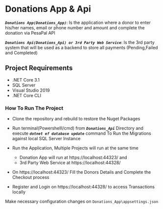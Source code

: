 # Donations App & Api

***`Donations App(Donations_App)`***:  Is the application where a donor to enter his/her names, email or phone number and amount and complete the donation via PesaPal API

***`Donations Api(Donations_Api) or 3rd Party Web Service`***:  Is the 3rd party system that will be used as a backend to store all payments (Pending,Failed and Completed)

## Project Requirements

* .NET Core 3.1
* SQL Server
* Visual Studio 2019
* .NET Core CLI

### How To Run The Project

* Clone the repository and rebuild to restore the Nuget Packages
* Run terminal(Powershelll/cmd) from ***`Donations_Api`*** Directory and execute ***`dotnet ef database update`*** command To Run the Migrations against local SQL Server Instance
* Run the Application, Multiple Projects will run at the same time

    * Donation App will run at https://localhost:44323/ and
    * 3rd Party Web Service at https://localhost:44328/

* On https://localhost:44323/ Fill the Donors Details and Complete the Checkout process
* Register and Login on https://localhost:44328/ to access Transactions locally

Make necessary configuration changes on `Donations_App\appsettings.json`